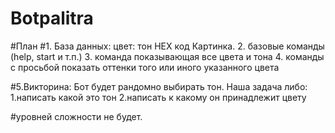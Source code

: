 # Botpalitra
#План
#1. База данных:
	цвет:
		тон
		HEX код
		Картинка.
2. базовые команды (help, start и т.п.)
3. команда показывающая все цвета и тона
4. команды с просьбой показать оттенки того или иного указанного цвета


#5.Викторина:
Бот будет рандомно выбирать тон. Наша задача либо:
1.написать какой это тон
2.написать к какому он принадлежит цвету

#уровней сложности не будет.

